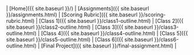 | [Home]({{ site.baseurl }}/) | [Assignments]({{ site.baseurl }}/assignments.html) | [Scoring Rubric]({{ site.baseurl }}/scoring-rubric.html) | [Class 1]({{ site.baseurl }}/class1-outline.html) | [Class 2]({{ site.baseurl }}/class2-outline.html) | [Class 3]({{ site.baseurl }}/class3-outline.html) | [Class 4]({{ site.baseurl }}/class4-outline.html) | [Class 5]({{ site.baseurl }}/class5-outline.html) | [Class 6]({{ site.baseurl }}/class6-outline.html) | [Final Project]({{ site.baseurl }}/final-assignment.html) | 